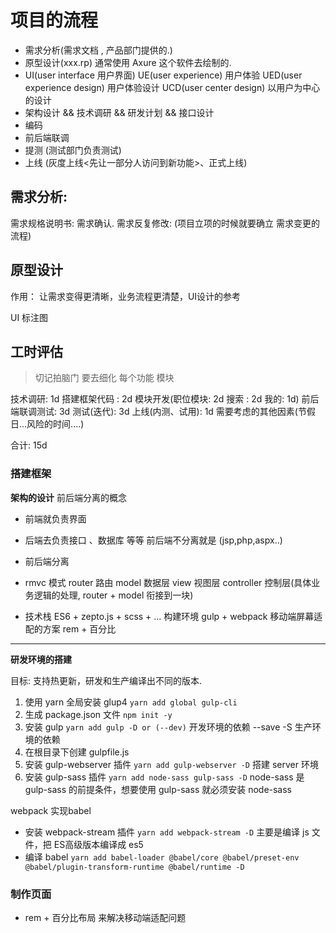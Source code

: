 # 项目的流程

- 需求分析(需求文档 , 产品部门提供的.)  
- 原型设计(xxx.rp)  通常使用 Axure 这个软件去绘制的.
- UI(user interface 用户界面)
  UE(user experience) 用户体验
  UED(user experience design) 用户体验设计
  UCD(user center design) 以用户为中心的设计
- 架构设计  && 技术调研  &&  研发计划  && 接口设计
- 编码
- 前后端联调
- 提测 (测试部门负责测试)
- 上线 (灰度上线<先让一部分人访问到新功能>、正式上线)


## 需求分析:

  需求规格说明书:
  需求确认.
  需求反复修改: (项目立项的时候就要确立 需求变更的流程)

## 原型设计

作用： 让需求变得更清晰，业务流程更清楚，UI设计的参考

UI 标注图


## 工时评估
> 切记拍脑门 要去细化 每个功能 模块

技术调研: 1d
搭建框架代码 : 2d
模块开发(职位模块: 2d 搜索 : 2d 我的: 1d)
前后端联调测试: 3d
测试(迭代): 3d
上线(内测、试用): 1d
需要考虑的其他因素(节假日...风险的时间....)

合计: 15d


### 搭建框架

**架构的设计**
前后端分离的概念
  - 前端就负责界面
  - 后端去负责接口 、数据库 等等
前后端不分离就是 (jsp,php,aspx..)

- 前后端分离
- rmvc 模式
  router     路由
  model      数据层
  view       视图层
  controller 控制层(具体业务逻辑的处理, router + model 衔接到一块)
- 技术栈
  ES6 + zepto.js + scss + ...
  构建环境
    gulp + webpack
  移动端屏幕适配的方案
    rem + 百分比

---

**研发环境的搭建**

目标: 支持热更新，研发和生产编译出不同的版本.

1. 使用 yarn 全局安装 glup4  `yarn add global gulp-cli`
2. 生成 package.json 文件 `npm init -y`
3. 安装 gulp `yarn add gulp -D or (--dev)` 开发环境的依赖  --save  -S  生产环境的依赖
4. 在根目录下创建 gulpfile.js 
5. 安装 gulp-webserver 插件  `yarn add gulp-webserver -D`  搭建 server 环境
6. 安装 gulp-sass 插件 `yarn add node-sass gulp-sass -D`  node-sass 是 gulp-sass 的前提条件，想要使用 gulp-sass 就必须安装 node-sass

webpack 实现babel 

- 安装 webpack-stream 插件 `yarn add webpack-stream -D`  主要是编译 js 文件，把 ES高级版本编译成 es5
- 编译 babel  `yarn add babel-loader @babel/core @babel/preset-env @babel/plugin-transform-runtime @babel/runtime -D`


### 制作页面
- rem + 百分比布局  来解决移动端适配问题
